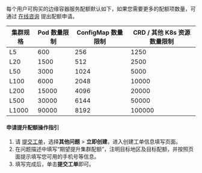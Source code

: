 

每个用户可购买的边缘容器服务配额默认如下，如果您需要更多的配额项数量，可通过 [在线咨询](https://cloud.tencent.com/online-service?from=doc_457) 提出配额申请。



| 集群规格 | Pod 数量限制 | ConfigMap 数量限制 | CRD / 其他 K8s 资源数量限制 | 
| ---------------- | ------------------- | ------------------------- | ------------------- |
| L5             | 600                 | 256                       | 1250                 |
| L20             | 1500                | 512                     | 2500               |
|  L50            | 3000                | 1024                    | 5000              |
|  L100           | 6000                | 2048                    |10000                |
|  L200              | 15000               | 4096                   | 20000               |
|  L500        | 30000               | 6144                     | 50000               |
|  L1000            | 90000               | 8192                  | 100000            |


#### 申请提升配额操作指引
1. 请 [提交工单](https://console.cloud.tencent.com/workorder/category?level1_id=6&level2_id=2028&source=0&data_title=%E5%BC%B9%E6%80%A7%E5%AE%B9%E5%99%A8%E6%9C%8D%E5%8A%A1%20EKS&step=1)，选择**其他问题** > **立即创建**，进入创建工单信息填写页面。
2. 在问题描述中填写“期望提升集群配额”，注明目标地区及目标配额，并按照页面提示填写您可用的手机号等信息。
3. 填写完成后，单击**提交工单**即可。


